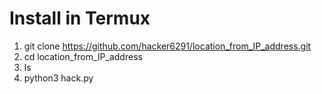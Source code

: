 # Install in Termux
1. git clone https://github.com/hacker6291/location_from_IP_address.git
2. cd location_from_IP_address
3. ls
4. python3 hack.py

